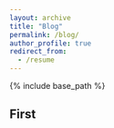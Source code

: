 ```yaml
---
layout: archive
title: "Blog"
permalink: /blog/
author_profile: true
redirect_from:
  - /resume
---
```


{% include base_path %}

## First
